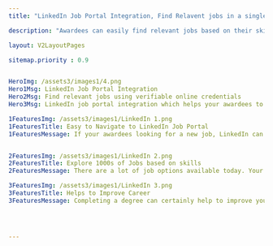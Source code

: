 ```yaml
---
title: "LinkedIn Job Portal Integration, Find Relavent jobs in a single click"

description: "Awardees can easily find relevant jobs based on their skills with our linkedin job portal integration"

layout: V2LayoutPages

sitemap.priority : 0.9


HeroImg: /assets3/images1/4.png
Hero1Msg: LinkedIn Job Portal Integration
Hero2Msg: Find relevant jobs using verifiable online credentials
Hero3Msg: LinkedIn job portal integration which helps your awardees to find the relevant job according to the course or program they completed.LinkedIn job portal is a powerful tool that can help you land your dream job. 

1FeaturesImg: /assets3/images1/LinkedIn 1.png
1FeaturesTitle: Easy to Navigate to LinkedIn Job Portal
1FeaturesMessage: If your awardees looking for a new job, LinkedIn can be a great resource. The site has a job portal that makes finding openings matching with the skills and experience easy. Awardees can also connect with potential employers and recruiters through LinkedIn, which can give your awardees a leg up in the job search process.


2FeaturesImg: /assets3/images1/LinkedIn 2.png
2FeaturesTitle: Explore 1000s of Jobs based on skills
2FeaturesMessage: There are a lot of job options available today. Your awardees can explore thousands of different types of jobs, based on their skills and qualifications. This can help them to find the perfect job. LinkedIn caters 1000s of jobs based on demanding skillset.

3FeaturesImg: /assets3/images1/LinkedIn 3.png
3FeaturesTitle: Helps to Improve Career
3FeaturesMessage: Completing a degree can certainly help to improve your career prospects and earning potential, but it is not the be-all and end-all when it comes to finding success in the working world. Many other factors come into play, such as your experience, skills, work ethic, and so on. However, having a degree can give you a leg up on the competition, and it can also make you more attractive to employers. So if you're looking to improve your career, getting a degree is a good place to start.




---
```

